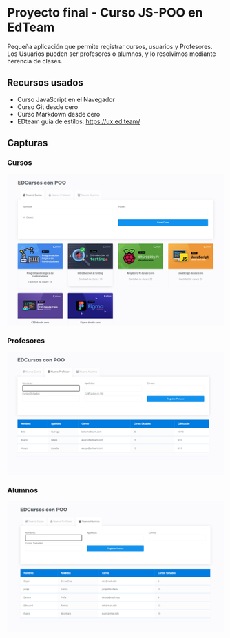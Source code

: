 # Proyecto final - Curso JS-POO en EdTeam

Pequeña aplicación que permite registrar cursos, usuarios y Profesores.
Los Usuarios pueden ser profesores o alumnos, y lo resolvimos mediante herencia de clases.

## Recursos usados
* Curso JavaScript en el Navegador
* Curso Git desde cero
* Curso Markdown desde cero
* EDteam guia de estilos: https://ux.ed.team/

## Capturas

### Cursos
![Seccion de Cursos](./screens/cursos.png)

### Profesores
![Seccion de Profesores](./screens/profesores.png)

### Alumnos
![Seccion de Alumnos](./screens/alumnos.png)
